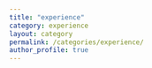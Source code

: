 ```yaml
---
title: "experience"
category: experience
layout: category
permalink: /categories/experience/
author_profile: true
---
```

